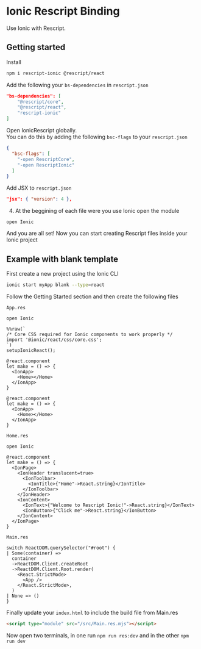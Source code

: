 # Ionic Rescript Binding

Use Ionic with Rescript.

## Getting started 

Install
```bash
npm i rescript-ionic @rescript/react
```

Add the following your `bs-dependencies` in `rescript.json`
```json
"bs-dependencies": [
    "@rescript/core",
    "@rescript/react",
    "rescript-ionic"
]
```

Open IonicRescript globally.  
You can do this by adding the following `bsc-flags` to your `rescript.json`
```json
{
  "bsc-flags": [
    "-open RescriptCore",
    "-open RescriptIonic"
  ]
}
```

Add JSX to `rescript.json`
```json
"jsx": { "version": 4 },
```

4. At the beggining of each file were you use Ionic open the module
```rescript
open Ionic
```

And you are all set! Now you can start creating Rescript files inside your Ionic project

## Example with blank template

First create a new project using the Ionic CLI
```bash
ionic start myApp blank --type=react
```

Follow the Getting Started section and then create the following files

`App.res`
```rescript
open Ionic

%%raw(`
/* Core CSS required for Ionic components to work properly */
import '@ionic/react/css/core.css';
`)
setupIonicReact();

@react.component
let make = () => {
  <IonApp>
    <Home></Home>
  </IonApp>
}

@react.component
let make = () => {
  <IonApp>
    <Home></Home>
  </IonApp>
}
```

`Home.res`
```rescript
open Ionic

@react.component
let make = () => {
  <IonPage>
    <IonHeader translucent=true>
      <IonToolbar>
        <IonTitle>{"Home"->React.string}</IonTitle>
      </IonToolbar>
    </IonHeader>
    <IonContent>
      <IonText>{"Welcome to Rescript Ionic!"->React.string}</IonText>
      <IonButton>{"Click me"->React.string}</IonButton>
    </IonContent>
  </IonPage>
}
```

`Main.res`
```rescript
switch ReactDOM.querySelector("#root") {
| Some(container) =>
  container
  ->ReactDOM.Client.createRoot
  ->ReactDOM.Client.Root.render(
    <React.StrictMode>
      <App />
    </React.StrictMode>,
  )
| None => ()
}
```

Finally update your `index.html` to include the build file from Main.res
```html
<script type="module" src="/src/Main.res.mjs"></script>
```
  
Now open two terminals, in one run `npm run res:dev` and in the other `npm run dev`

